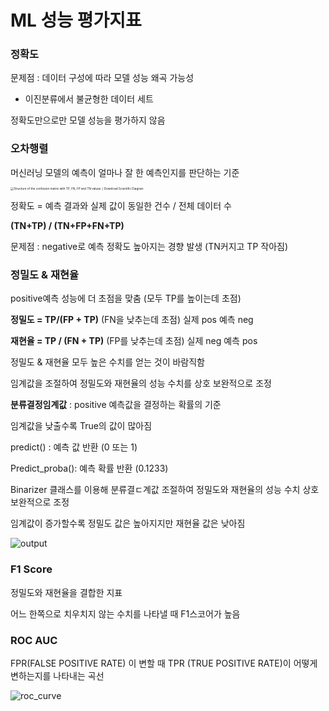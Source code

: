 # ML 성능 평가지표

### 정확도

문제점 : 데이터 구성에 따라 모델 성능 왜곡 가능성

* 이진분류에서 불균형한 데이터 세트 

정확도만으로만 모델 성능을 평가하지 않음



### 오차행렬

머신러닝 모델의 예측이 얼마나 잘 한 예측인지를 판단하는 기준

<img src="ML_성능평가지표.assets/Structure-of-the-confusion-matrix-with-TP-FN-FP-and-TN-values.png" alt="Structure of the confusion matrix with TP, FN, FP and TN values. | Download  Scientific Diagram" style="zoom:33%;" />

정확도 = 예측 결과와 실제 값이 동일한 건수 / 전체 데이터 수 

**(TN+TP) / (TN+FP+FN+TP)**

문제점 : negative로 예측 정확도 높아지는 경향 발생 (TN커지고 TP 작아짐)



### 정밀도 & 재현율

positive예측 성능에 더 초점을 맞춤 (모두 TP를 높이는데 초점)

**정밀도 = TP/(FP + TP)**  (FN을 낮추는데 초점) 실제 pos 예측 neg

**재현율 = TP / (FN + TP)** (FP를 낮추는데 초점) 실제 neg 예측 pos 

정밀도 & 재현율 모두 높은 수치를 얻는 것이 바람직함 

임계값을 조절하여 정밀도와 재현율의 성능 수치를 상호 보완적으로 조정

**분류결정임계값** : positive 예측값을 결정하는 확률의 기준

임계값을 낮출수록 True의 값이 많아짐



predict() : 예측 값 반환 (0 또는 1)

Predict_proba(): 예측 확률 반환 (0.1233)



Binarizer 클래스를 이용해 분류결ㄷ계값 조절하여 정밀도와 재현율의 성능 수치 상호보완적으로 조정

임계값이 증가할수록 정밀도 값은 높아지지만 재현율 값은 낮아짐 



![output](../../../../MultiCampus_ML/threshold_value.png)

### F1 Score

정밀도와 재현율을 결합한 지표

어느 한쪽으로 치우치지 않는 수치를 나타낼 때 F1스코어가 높음 



### ROC AUC 

FPR(FALSE POSITIVE RATE) 이 변할 때 TPR (TRUE POSITIVE RATE)이 어떻게 변하는지를 나타내는 곡선 

![roc_curve](../../../../MultiCampus_ML/roc_curve.png)

